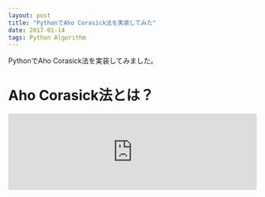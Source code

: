 ```yaml
---
layout: post
title: "PythonでAho Corasick法を実装してみた"
date: 2017-01-14
tags: Python Algorithm
---
```


PythonでAho Corasick法を実装してみました。

# Aho Corasick法とは？

<iframe class="hatenablogcard" style="width:100%;height:155px;max-width:680px;" title="URLを記入するだけ！はてなブログカード風にWordpress記事も表示させるカスタマイズ方法" src="https://hatenablog-parts.com/embed?url=http://nelog.jp/wordpress-blog-card" width="300" height="150" frameborder="0" scrolling="no"></iframe>
